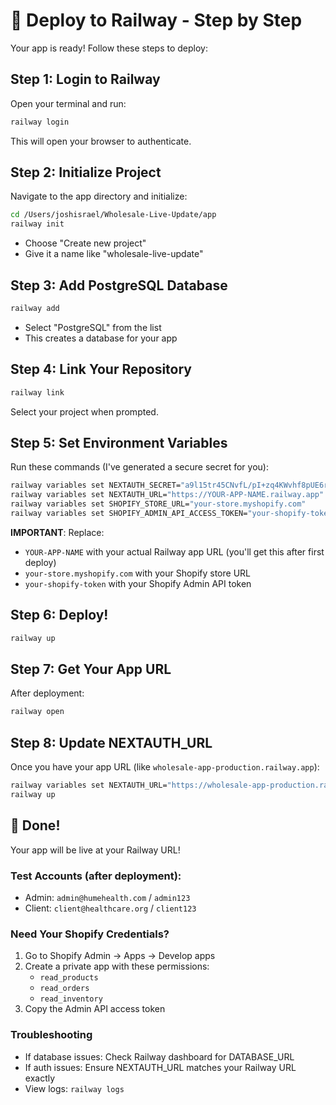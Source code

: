 # 🚀 Deploy to Railway - Step by Step

Your app is ready! Follow these steps to deploy:

## Step 1: Login to Railway
Open your terminal and run:
```bash
railway login
```
This will open your browser to authenticate.

## Step 2: Initialize Project
Navigate to the app directory and initialize:
```bash
cd /Users/joshisrael/Wholesale-Live-Update/app
railway init
```
- Choose "Create new project"
- Give it a name like "wholesale-live-update"

## Step 3: Add PostgreSQL Database
```bash
railway add
```
- Select "PostgreSQL" from the list
- This creates a database for your app

## Step 4: Link Your Repository
```bash
railway link
```
Select your project when prompted.

## Step 5: Set Environment Variables
Run these commands (I've generated a secure secret for you):
```bash
railway variables set NEXTAUTH_SECRET="a9l15tr45CNvfL/pI+zq4KWvhf8pUE6rCeJlq5KU97U="
railway variables set NEXTAUTH_URL="https://YOUR-APP-NAME.railway.app"
railway variables set SHOPIFY_STORE_URL="your-store.myshopify.com"
railway variables set SHOPIFY_ADMIN_API_ACCESS_TOKEN="your-shopify-token"
```

**IMPORTANT**: Replace:
- `YOUR-APP-NAME` with your actual Railway app URL (you'll get this after first deploy)
- `your-store.myshopify.com` with your Shopify store URL
- `your-shopify-token` with your Shopify Admin API token

## Step 6: Deploy!
```bash
railway up
```

## Step 7: Get Your App URL
After deployment:
```bash
railway open
```

## Step 8: Update NEXTAUTH_URL
Once you have your app URL (like `wholesale-app-production.railway.app`):
```bash
railway variables set NEXTAUTH_URL="https://wholesale-app-production.railway.app"
railway up
```

## 🎉 Done!
Your app will be live at your Railway URL!

### Test Accounts (after deployment):
- Admin: `admin@humehealth.com` / `admin123`
- Client: `client@healthcare.org` / `client123`

### Need Your Shopify Credentials?
1. Go to Shopify Admin → Apps → Develop apps
2. Create a private app with these permissions:
   - `read_products`
   - `read_orders`
   - `read_inventory`
3. Copy the Admin API access token

### Troubleshooting
- If database issues: Check Railway dashboard for DATABASE_URL
- If auth issues: Ensure NEXTAUTH_URL matches your Railway URL exactly
- View logs: `railway logs`